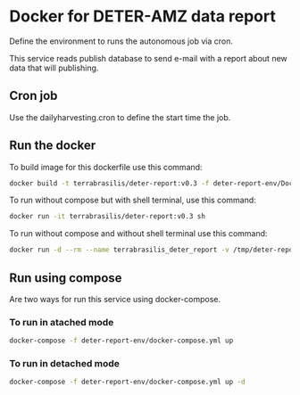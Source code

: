 # Docker for DETER-AMZ data report

Define the environment to runs the autonomous job via cron.

This service reads publish database to send e-mail with a report about new data that will publishing.


## Cron job
Use the dailyharvesting.cron to define the start time the job.

## Run the docker

To build image for this dockerfile use this command:

```bash
docker build -t terrabrasilis/deter-report:v0.3 -f deter-report-env/Dockerfile .
```

To run without compose but with shell terminal, use this command:

```bash
docker run -it terrabrasilis/deter-report:v0.3 sh
```


To run without compose and without shell terminal use this command:

```bash
docker run -d --rm --name terrabrasilis_deter_report -v /tmp/deter-report:/usr/local/data terrabrasilis/deter-report:v0.3
```

## Run using compose

Are two ways for run this service using docker-compose.

### To run in atached mode

```bash
docker-compose -f deter-report-env/docker-compose.yml up
```

### To run in detached mode

```bash
docker-compose -f deter-report-env/docker-compose.yml up -d
```